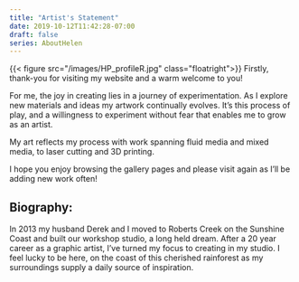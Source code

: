```yaml
---
title: "Artist's Statement"
date: 2019-10-12T11:42:28-07:00
draft: false
series: AboutHelen
---
```

{{< figure src="/images/HP_profileR.jpg" class="floatright">}}
Firstly, thank-you for visiting my website and a warm welcome to you!

For me, the joy in creating lies in a journey of experimentation. As I explore new materials and ideas my artwork continually evolves.  It’s this process of play, and a willingness to experiment without fear that enables me to grow as an artist. 

My art reflects my process with work spanning fluid media and mixed media, to laser cutting and 3D printing.

I hope you enjoy browsing the gallery pages and please visit again as I’ll be adding new work often!

## Biography:

In 2013 my husband Derek and I moved to Roberts Creek on the Sunshine Coast and built our workshop studio, a long held dream.  After a 20 year career as a graphic artist, I’ve turned my focus to creating in my studio. I feel lucky to be here, on the coast of this cherished rainforest as my surroundings supply a daily source of inspiration.



